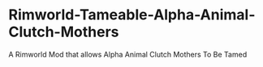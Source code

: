 # Rimworld-Tameable-Alpha-Animal-Clutch-Mothers
A Rimworld Mod that allows Alpha Animal Clutch Mothers To Be Tamed
